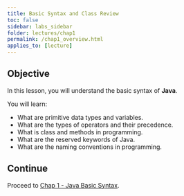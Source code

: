 ```yaml
---
title: Basic Syntax and Class Review
toc: false
sidebar: labs_sidebar
folder: lectures/chap1
permalink: /chap1_overview.html
applies_to: [lecture]
---
```


## Objective

In this lesson, you will understand the basic syntax of **Java**.

You will learn:

+ What are primitive data types and variables.
+ What are the types of operators and their precedence.
+ What is class and methods in programming.
+ What are the reserved keywords of Java.
+ What are the naming conventions in programming.


## Continue

Proceed to [Chap 1 - Java Basic Syntax](chap1_basic_syntax.html).
